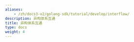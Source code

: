 ```yaml
---
aliases:
    - /zh/docs3-v2/golang-sdk/tutorial/develop/interflow/
description: 异构体系互通
title: 异构体系互通
type: docs
weight: 4
---
```

